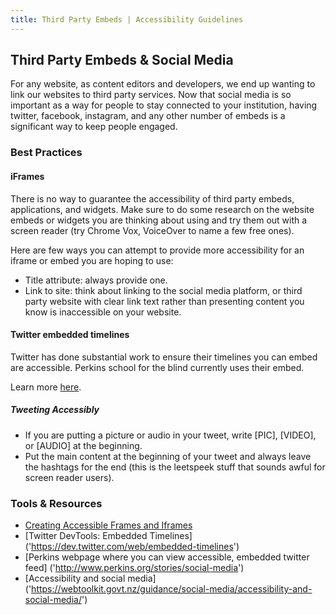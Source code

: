 ```yaml
---
title: Third Party Embeds | Accessibility Guidelines
---
```

## Third Party Embeds &amp; Social Media

For any website, as content editors and developers, we end up wanting to link our websites to third party services. Now that social media is so important as a way for people to stay connected to your institution, having twitter, facebook, instagram, and any other number of embeds is a significant way to keep people engaged.

### Best Practices
#### iFrames
There is no way to guarantee the accessibility of third party embeds, applications, and widgets.  Make sure to do some research on the website embeds or widgets you are thinking about using and try them out with a screen reader (try Chrome Vox, VoiceOver to name a few free ones).

Here are few ways you can attempt to provide more accessibility for an iframe or embed you are hoping to use:

* <span class="text-bold">Title attribute</span>: always provide one.
* <span class="text-bold">Link to site</span>: think about linking to the social media platform, or third party website with clear link text rather than presenting content you know is inaccessible on your website.

#### Twitter embedded timelines
Twitter has done substantial work to ensure their timelines you can embed are accessible. Perkins school for the blind currently uses their embed.

Learn more <a href='https://dev.twitter.com/web/embedded-timelines
' title='Link to twitter dev tools for embedding twitter timeline'>here</a>.

##### Tweeting Accessibly
* If you are putting a picture or audio in your tweet, write [PIC], [VIDEO], or [AUDIO] at the beginning.
* Put the main content at the beginning of your tweet and always leave the hashtags for the end (this is the leetspeek stuff that sounds awful for screen reader users).

### Tools &amp; Resources
* [Creating Accessible Frames and Iframes ]('http://webaim.org/techniques/frames/')
* [Twitter DevTools: Embedded Timelines] ('https://dev.twitter.com/web/embedded-timelines')
* [Perkins webpage where you can view accessible, embedded twitter feed] ('http://www.perkins.org/stories/social-media')
* [Accessibility and social media] ('https://webtoolkit.govt.nz/guidance/social-media/accessibility-and-social-media/')
